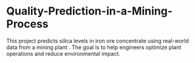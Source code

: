 # Quality-Prediction-in-a-Mining-Process
This project predicts silica levels in iron ore concentrate using real-world data from a mining plant . The goal is to help engineers optimize plant operations and reduce environmental impact.
